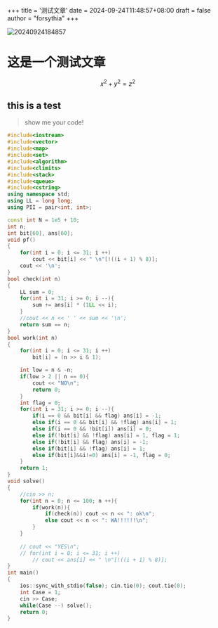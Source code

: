 +++
title = '测试文章'
date = 2024-09-24T11:48:57+08:00
draft = false
author = "forsythia"
+++

![20240924184857](https://raw.githubusercontent.com/F0rsyth1a/picbed/main/images20240924184857.png?token=BHR4BRGJ5TSRDBNPDDU7HQDG6KMVA)
# 这是一个测试文章
$$
x^2 + y^2 = z^2
$$
## this is a test
>show me your code!
~~~cpp
#include<iostream>
#include<vector>
#include<map>
#include<set>
#include<algorithm>
#include<climits>
#include<stack>
#include<queue>
#include<cstring>
using namespace std;
using LL = long long;
using PII = pair<int, int>;

const int N = 1e5 + 10;
int n;
int bit[60], ans[60];
void pf()
{
	for(int i = 0; i <= 31; i ++)
		cout << bit[i] << " \n"[!((i + 1) % 8)];
	cout << '\n';
}
bool check(int n)
{
	LL sum = 0;
	for(int i = 31; i >= 0; i --){
		sum += ans[i] * (1LL << i);
	}
	//cout << n << ' ' << sum << '\n';
	return sum == n;
}
bool work(int n)
{
	for(int i = 0; i <= 31; i ++)
		bit[i] = (n >> i & 1);

	int low = n & -n;
	if(low > 2 || n == 0){
		cout << "NO\n";
		return 0;
	}
	int flag = 0;
	for(int i = 31; i >= 0; i --){
		if(i == 0 && bit[i] && flag) ans[i] = -1;
		else if(i == 0 && bit[i] && !flag) ans[i] = 1;
		else if(i == 0 && !bit[i]) ans[i] = 0;
		else if(!bit[i] && !flag) ans[i] = 1, flag = 1;
		else if(!bit[i] && flag) ans[i] = -1;
		else if(bit[i] && !flag) ans[i] = 1;
		else if(bit[i]&&i!=0) ans[i] = -1, flag = 0;
	}
	return 1;
}
void solve()
{
	//cin >> n;
	for(int n = 0; n <= 100; n ++){
		if(work(n)){
			if(check(n)) cout << n << ": ok\n";
			else cout << n << ": WA!!!!!!\n";
		}
	}
	
	// cout << "YES\n";
	// for(int i = 0; i <= 31; i ++)
		// cout << ans[i] << " \n"[!((i + 1) % 8)];
}
int main()
{
	ios::sync_with_stdio(false); cin.tie(0); cout.tie(0);
	int Case = 1;
	cin >> Case;
	while(Case --) solve();
	return 0;
}
~~~